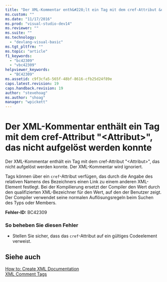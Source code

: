 ```yaml
---
title: "Der XML-Kommentar enth&#228;lt ein Tag mit dem cref-Attribut &quot;&lt;Attribut&gt;&quot;, das nicht aufgel&#246;st werden konnte | Microsoft Docs"
ms.custom: ""
ms.date: "11/17/2016"
ms.prod: "visual-studio-dev14"
ms.reviewer: ""
ms.suite: ""
ms.technology: 
  - "devlang-visual-basic"
ms.tgt_pltfrm: ""
ms.topic: "article"
f1_keywords: 
  - "bc42309"
  - "vbc42309"
helpviewer_keywords: 
  - "BC42309"
ms.assetid: c9f3cfa5-565f-48bf-8616-cfb25d24f89e
caps.latest.revision: 19
caps.handback.revision: 19
author: "stevehoag"
ms.author: "shoag"
manager: "wpickett"
---
```

# Der XML-Kommentar enth&#228;lt ein Tag mit dem cref-Attribut &quot;&lt;Attribut&gt;&quot;, das nicht aufgel&#246;st werden konnte
Der XML\-Kommentar enthält ein Tag mit dem cref\-Attribut "\<Attribut\>", das nicht aufgelöst werden konnte. Der XML\-Kommentar wird ignoriert.  
  
 Tags können über ein `cref`\-Attribut verfügen, das durch die Angabe des relativen Namens des Bezeichners einen Link zu einem anderen XML\-Element festlegt. Bei der Kompilierung ersetzt der Compiler den Wert durch den qualifizierten XML\-Bezeichner für den Wert, auf den der Benutzer zeigt. Der Compiler verwendet seine normalen Auflösungsregeln beim Suchen des Typs oder Members.  
  
 **Fehler\-ID:** BC42309  
  
### So beheben Sie diesen Fehler  
  
-   Stellen Sie sicher, dass das `cref`\-Attribut auf ein gültiges Codeelement verweist.  
  
## Siehe auch  
 [How to: Create XML Documentation](../../visual-basic/programming-guide/program-structure/how-to-create-xml-documentation.md)   
 [XML Comment Tags](../../visual-basic/language-reference/xmldoc/recommended-xml-tags-for-documentation-comments.md)